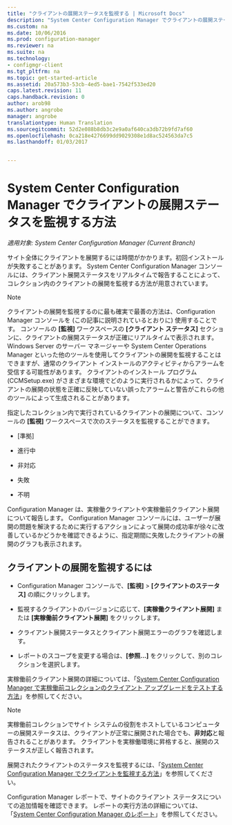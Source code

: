 ```yaml
---
title: "クライアントの展開ステータスを監視する | Microsoft Docs"
description: "System Center Configuration Manager でクライアントの展開ステータスを監視します。"
ms.custom: na
ms.date: 10/06/2016
ms.prod: configuration-manager
ms.reviewer: na
ms.suite: na
ms.technology:
- configmgr-client
ms.tgt_pltfrm: na
ms.topic: get-started-article
ms.assetid: 20a573b3-53cb-4ed5-bae1-7542f533ed20
caps.latest.revision: 11
caps.handback.revision: 0
author: arob98
ms.author: angrobe
manager: angrobe
translationtype: Human Translation
ms.sourcegitcommit: 52d2e088b8db3c2e9a0af640ca3db72b9fd7af60
ms.openlocfilehash: 0ca218e4276699dd9029308e1d8ac524563da7c5
ms.lasthandoff: 01/03/2017


---
```

# <a name="how-to-monitor-client-deployment-status-in-system-center-configuration-manager"></a>System Center Configuration Manager でクライアントの展開ステータスを監視する方法

*適用対象: System Center Configuration Manager (Current Branch)*

サイト全体にクライアントを展開するには時間がかかります。初回インストールが失敗することがあります。 System Center Configuration Manager コンソールには、クライアント展開ステータスをリアルタイムで報告することによって、コレクション内のクライアントの展開を監視する方法が用意されています。  

> [!NOTE]  
>  クライアントの展開を監視するのに最も確実で最善の方法は、Configuration Manager コンソールを (この記事に説明されているとおりに) 使用することです。 コンソールの **[監視]** ワークスペースの **[クライアント ステータス]** セクションに、クライアントの展開ステータスが正確にリアルタイムで表示されます。 Windows Server のサーバー マネージャーや System Center Operations Manager といった他のツールを使用してクライアントの展開を監視することはできますが、通常のクライアント インストールのアクティビティからアラームを受信する可能性があります。 クライアントのインストール プログラム (CCMSetup.exe) がさまざまな環境でどのように実行されるかによって、クライアントの展開の状態を正確に反映していない誤ったアラームと警告がこれらの他のツールによって生成されることがあります。  

 指定したコレクション内で実行されているクライアントの展開について、コンソールの **[監視]** ワークスペースで次のステータスを監視することができます。  

-   [準拠]  

-   進行中  

-   非対応  

-   失敗  

-   不明  

 Configuration Manager は、実稼働クライアントや実稼働前クライアント展開について報告します。 Configuration Manager コンソールには、ユーザーが展開の問題を解決するために実行するアクションによって展開の成功率が徐々に改善しているかどうかを確認できるように、指定期間に失敗したクライアントの展開のグラフも表示されます。  

## <a name="to-monitor-client-deployments"></a>クライアントの展開を監視するには  

-   Configuration Manager コンソールで、**[監視]** > **[クライアントのステータス]** の順にクリックします。  

-   監視するクライアントのバージョンに応じて、**[実稼働クライアント展開]** または **[実稼働前クライアント展開]** をクリックします。  

-   クライアント展開ステータスとクライアント展開エラーのグラフを確認します。  

-   レポートのスコープを変更する場合は、**[参照...]** をクリックして、別のコレクションを選択します。  

 実稼働前クライアント展開の詳細については、「[System Center Configuration Manager で実稼働前コレクションのクライアント アップグレードをテストする方法](../../../core/clients/manage/upgrade/test-client-upgrades.md)」を参照してください。

 > [!NOTE]
 > 実稼働前コレクションでサイト システムの役割をホストしているコンピューターの展開ステータスは、クライアントが正常に展開された場合でも、**非対応**と報告されることがあります。 クライアントを実稼働環境に昇格すると、展開のステータスが正しく報告されます。   

 展開されたクライアントのステータスを監視するには、「[System Center Configuration Manager でクライアントを監視する方法](../../../core/clients/manage/monitor-clients.md)」を参照してください。  

 Configuration Manager レポートで、サイトのクライアント ステータスについての追加情報を確認できます。 レポートの実行方法の詳細については、「[System Center Configuration Manager のレポート](../../../core/servers/manage/reporting.md)」を参照してください。  

